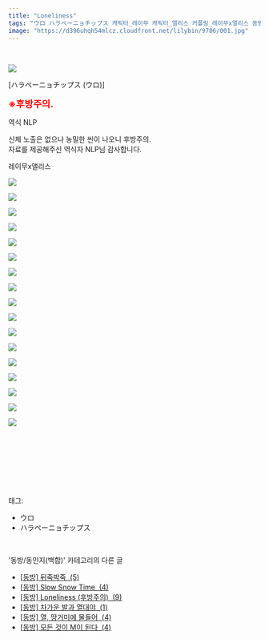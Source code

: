 ```yaml
---
title: "Loneliness"
tags: "ウロ ハラペーニョチップス 캐릭터_레이무 캐릭터_앨리스 커플링_레이무x앨리스 동방／동인지(백합)"
image: "https://d396uhqh54mlcz.cloudfront.net/lilybin/9706/001.jpg"
---
```

<div class="article">
<div itemprop="articleBody">
<div style="text-align: left;"><br/><p style="text-align: left;"><span class="imageblock" style="display:inline-block;width:850px;;height:auto;max-width:100%"><img src="{{ site.imgserver7 }}/lilybin/9706/001.jpg"/></span></p><p style="text-align: left;">[ハラペーニョチップス (ウロ)]</p><p style="text-align: left;"><b><span style="color: rgb(255, 0, 0); font-size: 14pt;">※후방주의. </span></b></p><p style="text-align: left;">역식 NLP</p><p style="text-align: left;">신체 노출은 없으나 농밀한 씬이 나오니 후방주의.<br/>자료를 제공해주신 역식자 NLP님 감사합니다.</p><p style="text-align: left;">레이무x앨리스</p><p style="text-align: left;"><span class="imageblock" style="display:inline-block;width:850px;;height:auto;max-width:100%"><img src="{{ site.imgserver7 }}/lilybin/9706/002.jpg"/></span></p><div style="color: rgb(0, 0, 0);"><p><span class="imageblock" style="display:inline-block;width:850px;;height:auto;max-width:100%"><img src="{{ site.imgserver7 }}/lilybin/9706/003.jpg"/></span></p><p><span class="imageblock" style="display:inline-block;width:850px;;height:auto;max-width:100%"><img src="{{ site.imgserver7 }}/lilybin/9706/004.jpg"/></span></p><p><span class="imageblock" style="display:inline-block;width:850px;;height:auto;max-width:100%"><img src="{{ site.imgserver7 }}/lilybin/9706/005.jpg"/></span></p><p><span class="imageblock" style="display:inline-block;width:850px;;height:auto;max-width:100%"><img src="{{ site.imgserver7 }}/lilybin/9706/006.jpg"/></span></p><p><span class="imageblock" style="display:inline-block;width:850px;;height:auto;max-width:100%"><img src="{{ site.imgserver7 }}/lilybin/9706/007.jpg"/></span></p><p><span class="imageblock" style="display:inline-block;width:850px;;height:auto;max-width:100%"><img src="{{ site.imgserver7 }}/lilybin/9706/008.jpg"/></span></p><p><span class="imageblock" style="display:inline-block;width:850px;;height:auto;max-width:100%"><img src="{{ site.imgserver7 }}/lilybin/9706/009.jpg"/></span></p><p><span class="imageblock" style="display:inline-block;width:850px;;height:auto;max-width:100%"><img src="{{ site.imgserver7 }}/lilybin/9706/010.jpg"/></span></p><p><span class="imageblock" style="display:inline-block;width:850px;;height:auto;max-width:100%"><img src="{{ site.imgserver7 }}/lilybin/9706/011.jpg"/></span></p><p><span class="imageblock" style="display:inline-block;width:850px;;height:auto;max-width:100%"><img src="{{ site.imgserver7 }}/lilybin/9706/012.jpg"/></span></p><p><span class="imageblock" style="display:inline-block;width:850px;;height:auto;max-width:100%"><img src="{{ site.imgserver7 }}/lilybin/9706/013.jpg"/></span></p><p><span class="imageblock" style="display:inline-block;width:850px;;height:auto;max-width:100%"><img src="{{ site.imgserver7 }}/lilybin/9706/014.jpg"/></span></p><p><span class="imageblock" style="display:inline-block;width:850px;;height:auto;max-width:100%"><img src="{{ site.imgserver7 }}/lilybin/9706/015.jpg"/></span></p><p><span class="imageblock" style="display:inline-block;width:850px;;height:auto;max-width:100%"><img src="{{ site.imgserver7 }}/lilybin/9706/016.jpg"/></span></p><p><span class="imageblock" style="display:inline-block;width:850px;;height:auto;max-width:100%"><img src="{{ site.imgserver7 }}/lilybin/9706/017.jpg"/></span></p><p><span class="imageblock" style="display:inline-block;width:850px;;height:auto;max-width:100%"><img src="{{ site.imgserver7 }}/lilybin/9706/018.jpg"/></span></p><div><br/></div></div><p style="text-align: left;"><br/></p></div><p><br/></p>
</div></div><br/>
<div class="tagTrail">
<p>태그: </p>
<ul>
<li>ウロ</li>
<li>ハラペーニョチップス</li>
</ul>
</div><br/>
<div class="another">
<p>'동방/동인지(백합)' 카테고리의 다른 글</p>
<ul>
<li><a href="/lilybin_9726">
[동방] 뒤죽박죽  (5)
</a></li>
<li><a href="/lilybin_9737">
[동방] Slow Snow Time  (4)
</a></li>
<li><a href="/lilybin_9706">
[동방] Loneliness (후방주의)  (9)
</a></li>
<li><a href="/lilybin_9648">
[동방] 차가운 발과 열대야  (1)
</a></li>
<li><a href="/lilybin_9637">
[동방] 열, 땅거미에 물들어  (4)
</a></li>
<li><a href="/lilybin_9632">
[동방] 모든 것이 M이 된다  (4)
</a></li>
</ul>
</div><br/>
<br/>
<p id="refer"></p>
<br/>

